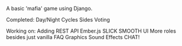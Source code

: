 A basic 'mafia' game using Django.

Completed:
	Day/Night Cycles
	Sides
	Voting

Working on:
	Adding REST API
	Ember.js
	SLICK SMOOTH UI
	More roles besides just vanilla
	FAQ
	Graphics
	Sound Effects
	CHAT!

